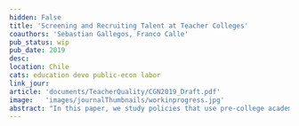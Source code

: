 ```yaml
---
hidden: False
title: 'Screening and Recruiting Talent at Teacher Colleges'
coauthors: 'Sebastian Gallegos, Franco Calle'
pub_status: wip
pub_date: 2019
desc:
location: Chile
cats: education devo public-econ labor
link_jour:
article: 'documents/TeacherQuality/CGN2019_Draft.pdf'
image:   'images/journalThumbnails/workinprogress.jpg'
abstract: "In this paper, we study policies that use pre-college academic achievement to restrict or incentivize entry to teacher-colleges. First, we use historical records of college entrance exam scores since 1967 in Chile and administrative data on the population of teachers to document a robust positive and concave relationship between several measures of teacher productivity and teachers' own pre-college academic achievement. We then study the effectiveness of two policies that used pre-college achievement to recruit or screen out students entering teacher-colleges. Using a regression discontinuity design based on the government's recruitment efforts, we evaluate the effectiveness of targeted scholarships at shifting career choices of high achieving students as well as the effect on the overall stock of teachers predicted effectiveness. We then study the effects of a recent screening policy that forces teacher colleges to exclude below-average students. We retroactively simulate this policy rule and evaluate its success at screening out low performing teachers. We compare this benchmark policy rule to a series of potential data-driven policy rules and we find that even simple screening policies can identify a significant portion of ex-post low performing teachers. In both policies studied, screening low performing students is more effective than targeting recruitment efforts to only very high achieving students. These findings suggest that the combination of better data and flexible prediction methods can be used to implement practical screening policies in some contexts."  
---
```

